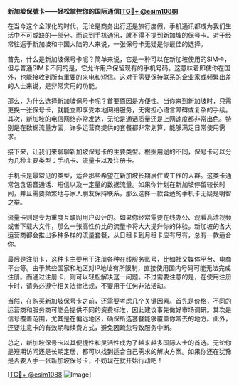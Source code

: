 **新加坡保號卡——轻松掌控你的国际通信[[TG💪+ @esim1088](https://t.me/s/esim1088)]**

在当今这个全球化的时代，无论是商务出行还是旅行度假，手机通讯都成为我们生活中不可或缺的一部分。而说到手机通讯，就不得不提到新加坡的保号卡。对于经常往返于新加坡和中国大陆的人来说，一张保号卡无疑是你最佳的选择。

首先，什么是新加坡保号卡呢？简单来说，它是一种可以在新加坡使用的SIM卡，但与普通SIM卡不同的是，它允许用户保留现有的手机号码。这意味着即使你在国外，也能接收到所有重要的来电和短信。这对于需要保持联系的企业家或频繁出差的人士来说，是非常实用的功能。

那么，为什么选择新加坡保号卡呢？首要原因是方便性。当你来到新加坡时，只需更换一张保号卡，就能立即享受本地网络服务，无需担心语言障碍或复杂的手续。其次，新加坡的电信网络非常发达，无论是通话质量还是上网速度都非常出色。特别是在数据流量方面，许多运营商提供的套餐都非常划算，能够满足日常使用需求。

接下来，让我们来聊聊新加坡保号卡的主要类型。根据用途的不同，保号卡可以分为几种主要类型：手机卡、流量卡以及注册卡。

手机卡是最常见的类型，适合那些希望在新加坡长期居住或工作的人群。这类卡通常包含语音通话、短信以及一定量的数据流量。如果你计划在新加坡停留较长时间，并且需要频繁地与家人朋友保持联系，那么选择一款合适的手机卡无疑是明智之举。

流量卡则是专为重度互联网用户设计的。如果你经常需要在线办公、观看高清视频或者下载大文件，那么一张高性价比的流量卡将大大提升你的体验。新加坡的各大运营商都会推出多种多样的流量套餐，从日租卡到月租卡应有尽有，总有一款适合你。

最后是注册卡，这种卡主要用于注册各种在线服务账号，比如社交媒体平台、电商平台等。由于某些国家和地区对IP地址有所限制，直接使用国内号码可能无法完成注册。而通过注册卡，则可以轻松解决这一问题。不过需要注意的是，在使用注册卡时，请务必遵守相关法律法规，不要用于任何非法活动。

当然，在购买新加坡保号卡之前，还需要考虑几个关键因素。首先是价格，不同的运营商和服务商可能会提供不同的资费标准，因此建议事先做好市场调研。其次是信号覆盖范围，尤其是在偏远地区，确保所选套餐能够覆盖你常去的地方。此外，还要注意卡的有效期和续费方式，避免因疏忽导致服务中断。

总之，新加坡保号卡以其便捷性和灵活性成为了越来越多国际人士的首选。无论你是短期访问还是长期定居，都可以找到适合自己需求的解决方案。如果你还在犹豫是否要入手一张新加坡保号卡，不妨现在就开始行动吧！

[[TG💪+ @esim1088](https://t.me/s/esim1088) ![Image](https://i.postimg.cc/4NQfJmqS/Snipaste-2025-05-13-00-14-12.png)]